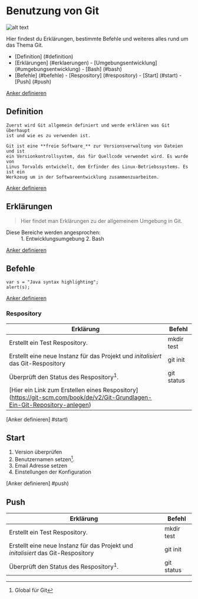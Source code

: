 # Benutzung von Git

![alt text](https://git-scm.com/images/logos/downloads/Git-Icon-1788C.png "Git Icon")

Hier findest du Erklärungen, bestimmte Befehle und weiteres alles rund um das Thema Git.

- [Definition] (#definition)
- [Erklärungen] (#erklaerungen)
		- [Umgebungsentwicklung] (#umgebungsentwicklung)
		- [Bash] (#bash)
- [Befehle] (#befehle)
		- [Respository] (#respository)
		- [Start] (#start)
		- [Push] (#push)
		
		
		




<a name ="anker-zur-definition"></a>
<a name="definition-link"></a>
[Anker definieren](#definition)
## Definition
	Zuerst wird Git allgemein definiert und werde erklären was Git überhaupt
	ist und wie es zu verwenden ist.
	
	Git ist eine **freie Software_** zur Versionsverwaltung von Dateien und ist
	ein Versionkontrollsystem, das für Quellcode verwendet wird. Es wurde von 
	Linus Torvalds entwickelt, dem Erfinder des Linux-Betriebssystems. Es ist ein
	Werkzeug um in der Softwareentwicklung zusammenzuarbeiten.
	
	
	
	
	
	
	
<a name ="anker-zur-erklaerung"></a>
<a name="erklaerungen-link"></a>
[Anker definieren](#erklaerungen)
## Erklärungen

> Hier findet man Erklärungen zu der allgemeinem Umgebung in Git.
<dl>
  <dt>Diese Bereiche werden angesprochen:</dt>
  <dd>1. Entwicklungsumgebung 2. Bash</dd>

 




<a name ="anker-zur-befehlen"></a>
<a name="befehle-link"></a>
[Anker definieren](#befehle)
## Befehle


```javas
var s = "Java syntax highlighting";
alert(s);
```



<a name ="anker-zur-respository"></a>
<a name="respository-link"></a>
[Anker definieren](#respository)
### Respository


| Erklärung |  Befehl   |
| --------- |  ------   |
| Erstellt ein Test Respository. | mkdir test |
| Erstellt eine neue Instanz für das Projekt und _initalisiert_ das Git-Respository | git init |
| Überprüft den Status des Respository<sup>1</sup>. | git status |
| [Hier ein Link zum Erstellen eines Respository] (https://git-scm.com/book/de/v2/Git-Grundlagen-Ein-Git-Repository-anlegen)



<a name ="anker-zur-start"></a>
<a name="start-link"></a>
[Anker definieren] #start)
## Start

 1. Version überprüfen 
 2. Benutzernamen setzen[^1].
 3. Email Adresse setzen
 4. Einstellungen der Konfiguration


[^1]: Global für Git

<a name ="anker-zur-push"></a>
<a name="push-link"></a>
[Anker definieren] #push)
## Push

| Erklärung |  Befehl   |
| --------- |  ------   |
| Erstellt ein Test Respository. | mkdir test |
| Erstellt eine neue Instanz für das Projekt und _initalisiert_ das Git-Respository | git init |
| Überprüft den Status des Respository<sup>1</sup>. | git status |








